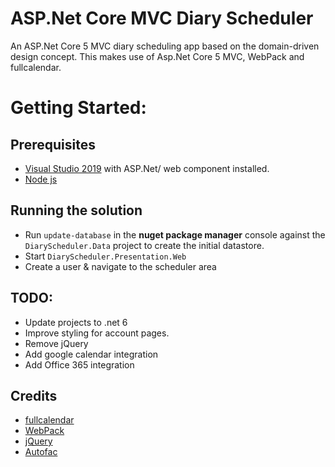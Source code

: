 # ASP.Net Core MVC Diary Scheduler
An ASP.Net Core 5 MVC diary scheduling app based on the domain-driven design concept. This makes use of Asp.Net Core 5 MVC, WebPack and fullcalendar.

# Getting Started:
## Prerequisites
- [Visual Studio 2019](https://visualstudio.microsoft.com/) with ASP.Net/ web component installed.
- [Node js](https://nodejs.org/en/)

## Running the solution
- Run `update-database` in the **nuget package manager** console against the `DiaryScheduler.Data` project to create the initial datastore.
- Start `DiaryScheduler.Presentation.Web`
- Create a user & navigate to the scheduler area

## TODO:
- Update projects to .net 6
- Improve styling for account pages.
- Remove jQuery
- Add google calendar integration
- Add Office 365 integration

## Credits

- [fullcalendar](https://fullcalendar.io/)
- [WebPack](https://webpack.js.org/)
- [jQuery](https://jquery.com/)
- [Autofac](https://autofac.org/)
